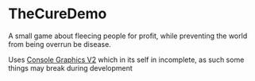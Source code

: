 # TheCureDemo
A small game about fleecing people for profit, while preventing the world from being overrun be disease. 

Uses [Console Graphics V2](https://github.com/Jacob-Mc-kenzie/Console-Graphics.V2 "Console Graphics V2") which in its self in incomplete, as such some things may break during development

